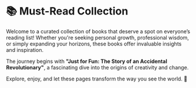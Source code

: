 # 📚 Must-Read Collection  

Welcome to a curated collection of books that deserve a spot on everyone’s reading list! Whether you're seeking personal growth, professional wisdom, or simply expanding your horizons, these books offer invaluable insights and inspiration.  

The journey begins with **"Just for Fun: The Story of an Accidental Revolutionary"**, a fascinating dive into the origins of creativity and change.  

Explore, enjoy, and let these pages transform the way you see the world. 🚀
